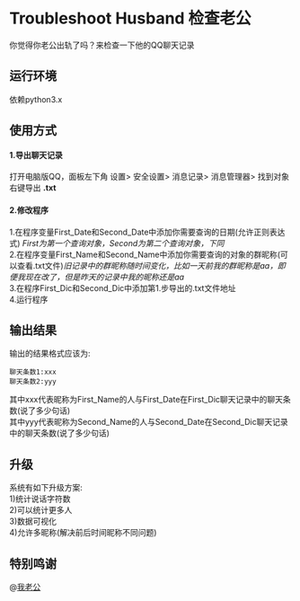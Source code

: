 # Troubleshoot Husband 检查老公
你觉得你老公出轨了吗？来检查一下他的QQ聊天记录  
## 运行环境
依赖python3.x  
## 使用方式
#### 1.导出聊天记录
打开电脑版QQ，面板左下角 设置> 安全设置> 消息记录> 消息管理器> 找到对象右键导出 **.txt**  
#### 2.修改程序
1.在程序变量First_Date和Second_Date中添加你需要查询的日期(允许正则表达式) *First为第一个查询对象，Second为第二个查询对象，下同*  
2.在程序变量First_Name和Second_Name中添加你需要查询的对象的群昵称(可以查看.txt文件)*旧记录中的群昵称随时间变化，比如一天前我的群昵称是aa，即便我现在改了，但是昨天的记录中我的昵称还是aa*  
3.在程序First_Dic和Second_Dic中添加第1.步导出的.txt文件地址  
4.运行程序
## 输出结果
输出的结果格式应该为:
```
聊天条数1:xxx
聊天条数2:yyy
```
其中xxx代表昵称为First_Name的人与First_Date在First_Dic聊天记录中的聊天条数(说了多少句话)  
其中yyy代表昵称为Second_Name的人与Second_Date在Second_Dic聊天记录中的聊天条数(说了多少句话)  

## 升级
系统有如下升级方案:  
1)统计说话字符数  
2)可以统计更多人  
3)数据可视化  
4)允许多昵称(解决前后时间昵称不同问题)  
## 特别鸣谢
@[我老公](https://github.com/schlibra)  
